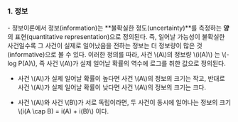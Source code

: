 ### 1. 정보

\- 정보이론에서 정보(information)는 **불확실한 정도(uncertainty)**를 측정하는 **양**의 표현(quantitative representation)으로 정의된다. 즉, 일어날 가능성이 불확실한 사건일수록 그 사건이 실제로 일어났음을 전하는 정보는 더 정보량이 많은 것(informative)으로 볼 수 있다. 이러한 정의를 따라, 사건 \\(A\\)의 정보량 \\(i(A)\\) 는 \\(-log P(A)\\), 즉 사건 \\(A\\)가 실제 일어날 확률의 역수에 로그를 취한 값으로 정의된다.

- 사건 \\(A\\)가 실제 일어날 확률이 높다면 사건 \\(A\\)의 정보의 크기는 작고, 반대로 사건 \\(A\\)가 실제 일어날 확률이 낮다면 사건 \\(A\\)의 정보의 크기는 크다.

- 사건 \\(A\\)와 사건 \\(B\\)가 서로 독립이라면, 두 사건이 동시에 일어나는 정보의 크기 \\(i(A \cap B) = i(A) + i(B)\\) 이다.